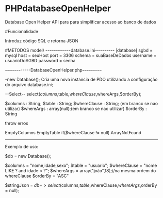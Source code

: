 # PHPdatabaseOpenHelper
Database Open Helper
API para para simplificar acesso ao banco de dados

#Funcionalidade

Introduz código SQL e retorna JSON

#METODOS model/
-------------database.ini----------
[database]
sgbd = mysql
host = seuHost
port = 3306
schema = suaBaseDeDados
username = usuarioDoSGBD
password = senha

-------------DatabaseOpenHelper.php----------

-new Database();
Cria uma nova instancia de PDO utilizando a configuração do arquivo database.ini;

--Select--
select($columns,$table,$whereClause,$whereArgs,$orderBy);

$columns : String;
$table : String;
$whereClause : String; (em branco se nao utilizar)
$whereArgs : array(null);(em branco se nao utilizar)
$orderBy : String

throw erros

EmptyColumns
EmptyTable
if($whereClause != null) ArrayNotFound

-----------------------------------------------------------------------
Exemplo de uso:

$db = new Database();

$columns = "nome,idade,sexo";
$table = "usuario";
$whereClause = "nome LIKE ? and idade < ?";
$whereArgs = array("joão",18);//na mesma ordem do whereClause
$orderBy = "ASC"

$stringJson = $db->select($columns,$table,$whereClause,$whereArgs,$orderBy = null);


